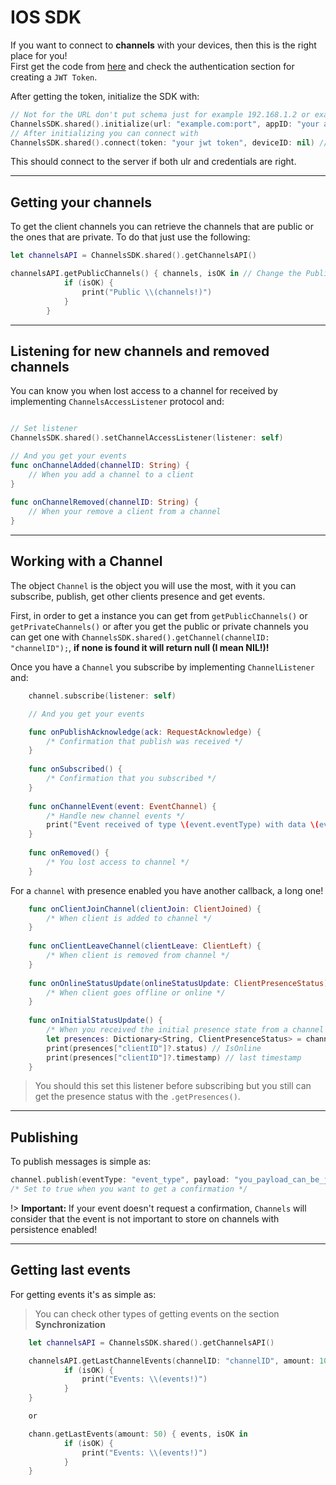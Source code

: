 # IOS SDK

If you want to connect to **channels** with your devices, then this is the right place for you!<br>
First get the code from [here](https://github.com/Lisomatrix/ChannelsSDK_Swift) and check the authentication section for creating a `JWT Token`.<br>

After getting the token, initialize the SDK with:

```swift
// Not for the URL don't put schema just for example 192.168.1.2 or example.pt
ChannelsSDK.shared().initialize(url: "example.com:port", appID: "your app ID", secure: false)
// After initializing you can connect with
ChannelsSDK.shared().connect(token: "your jwt token", deviceID: nil) // nil deviceID to auto generate
```

This should connect to the server if both ulr and credentials are right.


___

## Getting your channels

To get the client channels you can retrieve the channels that are public or the ones that are private. To do that just use the following:

```swift
let channelsAPI = ChannelsSDK.shared().getChannelsAPI()

channelsAPI.getPublicChannels() { channels, isOK in // Change the Public to private for private channels
            if (isOK) {
                print("Public \\(channels!)")
            }
        }
```
___

## Listening for new channels and removed channels

You can know you when lost access to a channel for received by implementing `ChannelsAccessListener` protocol and:

```swift

// Set listener
ChannelsSDK.shared().setChannelAccessListener(listener: self)

// And you get your events
func onChannelAdded(channelID: String) {
    // When you add a channel to a client
}
    
func onChannelRemoved(channelID: String) {
    // When your remove a client from a channel
}
```

___

## Working with a Channel

The object `Channel` is the object you will use the most, with it you can subscribe, publish, get other clients presence and get events.<br>

First, in order to get a instance you can get from `getPublicChannels()` or `getPrivateChannels()` or after you get the public or private channels you can get one with `ChannelsSDK.shared().getChannel(channelID: "channelID");`, **if none is found it will return null (I mean NIL!)!**

Once you have a `Channel` you subscribe by implementing `ChannelListener` and:

```swift
    channel.subscribe(listener: self)

    // And you get your events

    func onPublishAcknowledge(ack: RequestAcknowledge) {
        /* Confirmation that publish was received */
    }
    
    func onSubscribed() {
        /* Confirmation that you subscribed */
    }
    
    func onChannelEvent(event: EventChannel) {
        /* Handle new channel events */
        print("Event received of type \(event.eventType) with data \(event.payload)");
    }
    
    func onRemoved() {
        /* You lost access to channel */
    }
```


For a `channel` with presence enabled you have another callback, a long one!

```swift
    func onClientJoinChannel(clientJoin: ClientJoined) {
        /* When client is added to channel */
    }
    
    func onClientLeaveChannel(clientLeave: ClientLeft) {
        /* When client is removed from channel */
    }
    
    func onOnlineStatusUpdate(onlineStatusUpdate: ClientPresenceStatus) {
        /* When client goes offline or online */
    }
    
    func onInitialStatusUpdate() {
        /* When you received the initial presence state from a channel when you subscribe */
        let presences: Dictionary<String, ClientPresenceStatus> = channel!.getPresences()
        print(presences["clientID"]?.status) // IsOnline
        print(presences["clientID"]?.timestamp) // last timestamp
    }
```

> You should this set this listener before subscribing but you still can get the presence status with the `.getPresences()`.

___

## Publishing

To publish messages is simple as:

```swift
channel.publish(eventType: "event_type", payload: "you_payload_can_be_json", notify: true)
/* Set to true when you want to get a confirmation */
```

!> **Important:** If your event doesn't request a confirmation, `Channels` will consider that the event is not important to store on channels with persistence enabled!

___

## Getting last events

For getting events it's as simple as:

> You can check other types of getting events on the section **Synchronization**

```swift
    let channelsAPI = ChannelsSDK.shared().getChannelsAPI()

    channelsAPI.getLastChannelEvents(channelID: "channelID", amount: 10) { events, isOK in
            if (isOK) {
                print("Events: \\(events!)")
            }
    }

    or 

    chann.getLastEvents(amount: 50) { events, isOK in
            if (isOK) {
                print("Events: \\(events!)")
            }
    }
```